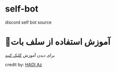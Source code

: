 # self-bot
discord self bot source


# 🔴آموزش استفاده از سلف بات 

برای دیدن آموزش <a href="https://paraffin-tutorials.ir/tutorials/discord-self-bot"> کلیک کنید</a></span> 


credit by: <a href="https://github.com/hadiazt">HADI Az</a></span>
